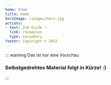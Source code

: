 ```yaml
---
home: true
title: Home
heroImage: /images/hero.jpg
actions:
- text: Zum Guide ›
  link: /examples
  type: secondary
footer: Copyright © 2022
---
```


::: warning Das ist nur eine Vorschau
### Selbstgedrehtes Material folgt in Kürze! :)
:::
